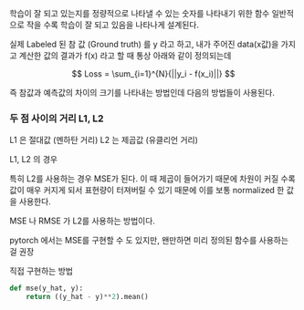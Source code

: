 

학습이 잘 되고 있는지를 정량적으로 나타낼 수 있는 숫자를 나타내기 위한 함수
일반적으로 작을 수록 학습이 잘 되고 있음을 나타나게 설계된다.

실제 Labeled 된 참 값 (Ground truth) 를 y 라고 하고, 내가 주어진 data(x값)을 가지고 계산한 값의 결과가 f(x) 라고 할 때 통상 아래와 같이 정의되는데

$$ Loss = \sum_{i=1}^{N}{||y_i - f(x_i)||} $$

즉 참값과 예측값의 차이의 크기를 나타내는 방법인데  다음의 방법들이 사용된다.


### 두 점 사이의 거리  L1, L2 

L1 은 절대값 (멘하탄 거리)
L2 는 제곱값 (유클리언 거리)

L1, L2 의 경우 

특히 L2를 사용하는 경우 MSE가 된다. 이 때 제곱이 들어가기 때문에 차원이 커질 수록 값이 매우 커지게 되서 표현량이 터져버릴 수 있기 때문에 이를 보통 normalized 한 값을 사용한다.

MSE 나 RMSE 가 L2를 사용하는 방법이다. 





pytorch 에서는 MSE를 구현할 수 도 있지만, 왠만하면 미리 정의된 함수를 사용하는 걸 권장

직접 구현하는 방법

```python
def mse(y_hat, y):
	return ((y_hat - y)**2).mean()
```


